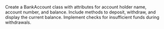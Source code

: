 Create a BankAccount class with attributes for account holder name, account number, and balance. 
Include methods to deposit, withdraw, and display the current balance. 
Implement checks for insufficient funds during withdrawals.
